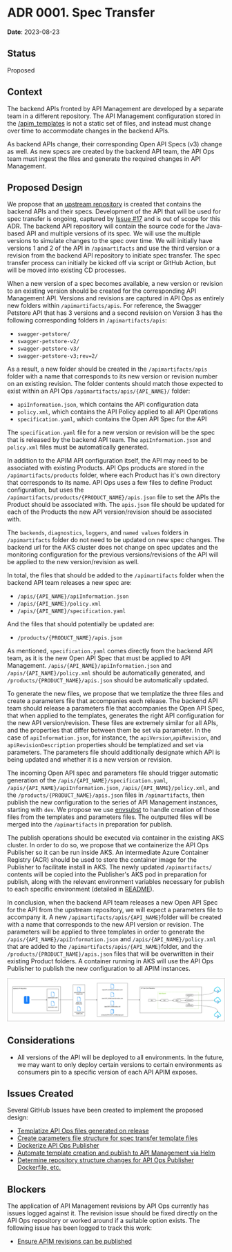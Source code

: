 # ADR 0001. Spec Transfer

**Date**: 2023-08-23

## Status

Proposed

## Context

The backend APIs fronted by API Management are developed by a separate team in a different repository. The API Management configuration stored in the [/apim_templates](../../apim_templates/) is not a static set of files, and instead must change over time to accommodate changes in the backend APIs.

As backend APIs change, their corresponding Open API Specs (v3) change as well. As new specs are created by the backend API team, the API Ops team must ingest the files and generate the required changes in API Management.

## Proposed Design

We propose that an [upstream repository](https://github.com/aaheiev/apim-demo-app) is created that contains the backend APIs and their specs. Development of the API that will be used for spec transfer is ongoing, captured by [Issue #17](https://github.com/lucashuet93/apiops-vnet-github/issues/17) and is out of scope for this ADR. The backend API repository will contain the source code for the Java-based API and multiple versions of its spec. We will use the multiple versions to simulate changes to the spec over time. We will initially have versions 1 and 2 of the API in `/apimartifacts` and use the third version or a revision from the backend API repository to initiate spec transfer. The spec transfer process can initially be kicked off via script or GitHub Action, but will be moved into existing CD processes.

When a new version of a spec becomes available, a new version or revision to an existing version should be created for the corresponding API Management API. Versions and revisions are captured in API Ops as entirely new folders within `/apimartifacts/apis`. For reference, the Swagger Petstore API that has 3 versions and a second revision on Version 3 has the following corresponding folders in `/apimartifacts/apis`:

- `swagger-petstore/`
- `swagger-petstore-v2/`
- `swagger-petstore-v3/`
- `swagger-petstore-v3;rev=2/`

As a result, a new folder should be created in the `/apimartifacts/apis` folder with a name that corresponds to its new version or revision number on an existing revision. The folder contents should match those expected to exist within an API Ops `/apimartifacts/apis/{API_NAME}/` folder:

- `apiInformation.json`, which contains the API configuration data
- `policy.xml`, which contains the API Policy applied to all API Operations
- `specification.yaml`, which contains the Open API Spec for the API

The `specification.yaml` file for a new version or revision will be the spec that is released by the backend API team. The `apiInformation.json` and `policy.xml` files must be automatically generated.

In addition to the APIM API configuration itself, the API may need to be associated with existing Products. API Ops products are stored in the `/apimartifacts/products` folder, where each Product has it's own directory that corresponds to its name. API Ops uses a few files to define Product configuration, but uses the `/apimartifacts/products/{PRODUCT_NAME}/apis.json` file to set the APIs the Product should be associated with. The `apis.json` file should be updated for each of the Products the new API version/revision should be associated with.

The `backends`, `diagnostics`, `loggers`, and `named values` folders in `/apimartifacts` folder do not need to be updated on new spec changes. The backend url for the AKS cluster does not change on spec updates and the monitoring configuration for the previous versions/revisions of the API will be applied to the new version/revision as well.

In total, the files that should be added to the `/apimartifacts` folder when the backend API team releases a new spec are:

- `/apis/{API_NAME}/apiInformation.json`
- `/apis/{API_NAME}/policy.xml`
- `/apis/{API_NAME}/specification.yaml`

And the files that should potentially be updated are:

- `/products/{PRODUCT_NAME}/apis.json`

As mentioned, `specification.yaml` comes directly from the backend API team, as it is the new Open API Spec that must be applied to API Management. `/apis/{API_NAME}/apiInformation.json` and `/apis/{API_NAME}/policy.xml` should be automatically generated, and `/products/{PRODUCT_NAME}/apis.json` should be automatically updated.

To generate the new files, we propose that we templatize the three files and create a parameters file that accompanies each release. The backend API team should release a parameters file that accompanies the Open API Spec, that when applied to the templates, generates the right API configuration for the new API version/revision. These files are extremely similar for all APIs, and the properties that differ between them be set via parameter. In the case of `apiInformation.json`, for instance, the `apiVersion`,`apiRevision`, and `apiRevisionDescription` properties should be templatized and set via parameters. The parameters file should additionally designate which API is being updated and whether it is a new version or revision.

The incoming Open API spec and parameters file should trigger automatic generation of the `/apis/{API_NAME}/specification.yaml`, `/apis/{API_NAME}/apiInformation.json`, `/apis/{API_NAME}/policy.xml`, and the `/products/{PRODUCT_NAME}/apis.json` files in `/apimartifacts`, then publish the new configuration to the series of API Management instances, starting with `dev`. We propose we use [envsubst](https://linux.die.net/man/1/envsubst) to handle creation of those files from the templates and parameters files. The outputted files will be merged into the `/apimartifacts` in preparation for publish.

The publish operations should be executed via container in the existing AKS cluster. In order to do so, we propose that we containerize the API Ops Publisher so it can be run inside AKS. An intermediate Azure Container Registry (ACR) should be used to store the container image for the Publisher to facilitate install in AKS. The newly updated `/apimartifacts/` contents will be copied into the Publisher's AKS pod in preparation for publish, along with the relevant environment variables necessary for publish to each specific environment (detailed in [README](../../README.md#create-github-environments)).

In conclusion, when the backend API team releases a new Open API Spec for the API from the upstream repository, we will expect a parameters file to accompany it. A new `/apimartifacts/apis/{API_NAME}`folder will be created with a name that corresponds to the new API version or revision. The parameters will be applied to three templates in order to generate the `/apis/{API_NAME}/apiInformation.json` and `/apis/{API_NAME}/policy.xml` that are added to the `/apimartifacts/apis/{API_NAME}`folder, and the `/products/{PRODUCT_NAME}/apis.json` files that will be overwritten in their existing Product folders. A container running in AKS will use the API Ops Publisher to publish the new configuration to all APIM instances.

![Diagram](../adr001.png)

## Considerations

- All versions of the API will be deployed to all environments. In the future, we may want to only deploy certain versions to certain environments as consumers pin to a specific version of each API APIM exposes.

## Issues Created

Several GitHub Issues have been created to implement the proposed design:

- [Templatize API Ops files generated on release](https://github.com/lucashuet93/apiops-vnet-github/issues/29)
- [Create parameters file structure for spec transfer template files](https://github.com/lucashuet93/apiops-vnet-github/issues/45)
- [Dockerize API Ops Publisher](https://github.com/lucashuet93/apiops-vnet-github/issues/38)
- [Automate template creation and publish to API Management via Helm](https://github.com/lucashuet93/apiops-vnet-github/issues/44)
- [Determine repository structure changes for API Ops Publisher Dockerfile, etc.](https://github.com/lucashuet93/apiops-vnet-github/issues/40)

## Blockers

The application of API Management revisions by API Ops currently has issues logged against it. The revision issue should be fixed directly on the API Ops repository or worked around if a suitable option exists. The following issue has been logged to track this work:

- [Ensure APIM revisions can be published](https://github.com/lucashuet93/apiops-vnet-github/issues/38)
